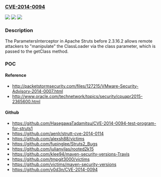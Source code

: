 ### [CVE-2014-0094](https://cve.mitre.org/cgi-bin/cvename.cgi?name=CVE-2014-0094)
![](https://img.shields.io/static/v1?label=Product&message=n%2Fa&color=blue)
![](https://img.shields.io/static/v1?label=Version&message=n%2Fa&color=blue)
![](https://img.shields.io/static/v1?label=Vulnerability&message=n%2Fa&color=brighgreen)

### Description

The ParametersInterceptor in Apache Struts before 2.3.16.2 allows remote attackers to "manipulate" the ClassLoader via the class parameter, which is passed to the getClass method.

### POC

#### Reference
- http://packetstormsecurity.com/files/127215/VMware-Security-Advisory-2014-0007.html
- http://www.oracle.com/technetwork/topics/security/cpuapr2015-2365600.html

#### Github
- https://github.com/HasegawaTadamitsu/CVE-2014-0094-test-program-for-struts1
- https://github.com/aenlr/strutt-cve-2014-0114
- https://github.com/alexsh88/victims
- https://github.com/fupinglee/Struts2_Bugs
- https://github.com/julianvilas/rooted2k15
- https://github.com/klee94/maven-security-versions-Travis
- https://github.com/tmpgit3000/victims
- https://github.com/victims/maven-security-versions
- https://github.com/y0d3n/CVE-2014-0094

